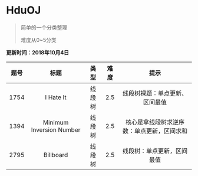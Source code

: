 # HduOJ

>简单的一个分类整理
>
>难度从0~5分类

**更新时间：2018年10月4日**


|题号|标题|类型|难度|提示|
|:---:|:---:|:----:|:---:|:---:|
|1754|I Hate It|线段树|2.5|线段树裸题：单点更新、区间最值|
|1394|Minimum Inversion Number|线段树|2.5|核心是拿线段树求逆序数：单点更新，区间求和|
|2795|Billboard|线段树|2.5|线段树：单点更新，区间最值|